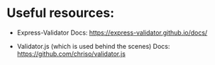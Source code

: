 # Useful resources:

- Express-Validator Docs: https://express-validator.github.io/docs/

- Validator.js (which is used behind the scenes) Docs: https://github.com/chriso/validator.js